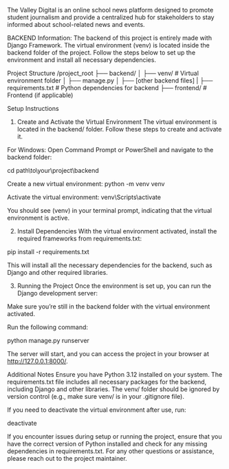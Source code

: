 The Valley Digital is an online school news platform designed to promote student journalism and provide a centralized hub for stakeholders to stay informed about school-related news and events.

BACKEND Information:
The backend of this project is entirely made with Django Framework. The virtual environment (venv) is located inside the backend folder of the project. Follow the steps below to set up the environment and install all necessary dependencies.

Project Structure
/project_root
    ├── backend/
    │   ├── venv/               # Virtual environment folder
    │   ├── manage.py
    │   ├── [other backend files]
    |   ├── requirements.txt        # Python dependencies for backend
    ├── frontend/               # Frontend (if applicable)
   
Setup Instructions
1. Create and Activate the Virtual Environment
The virtual environment is located in the backend/ folder. Follow these steps to create and activate it.

For Windows:
Open Command Prompt or PowerShell and navigate to the backend folder:

cd path\to\your\project\backend

Create a new virtual environment:
python -m venv venv

Activate the virtual environment:
venv\Scripts\activate

You should see (venv) in your terminal prompt, indicating that the virtual environment is active.

2. Install Dependencies
With the virtual environment activated, install the required frameworks from requirements.txt:

pip install -r requirements.txt

This will install all the necessary dependencies for the backend, such as Django and other required libraries.

3. Running the Project
Once the environment is set up, you can run the Django development server:

Make sure you’re still in the backend folder with the virtual environment activated.

Run the following command:

python manage.py runserver

The server will start, and you can access the project in your browser at http://127.0.0.1:8000/.

Additional Notes
Ensure you have Python 3.12 installed on your system.
The requirements.txt file includes all necessary packages for the backend, including Django and other libraries.
The venv/ folder should be ignored by version control (e.g., make sure venv/ is in your .gitignore file).

If you need to deactivate the virtual environment after use, run:

deactivate

If you encounter issues during setup or running the project, ensure that you have the correct version of Python installed and check for any missing dependencies in requirements.txt.
For any other questions or assistance, please reach out to the project maintainer.
